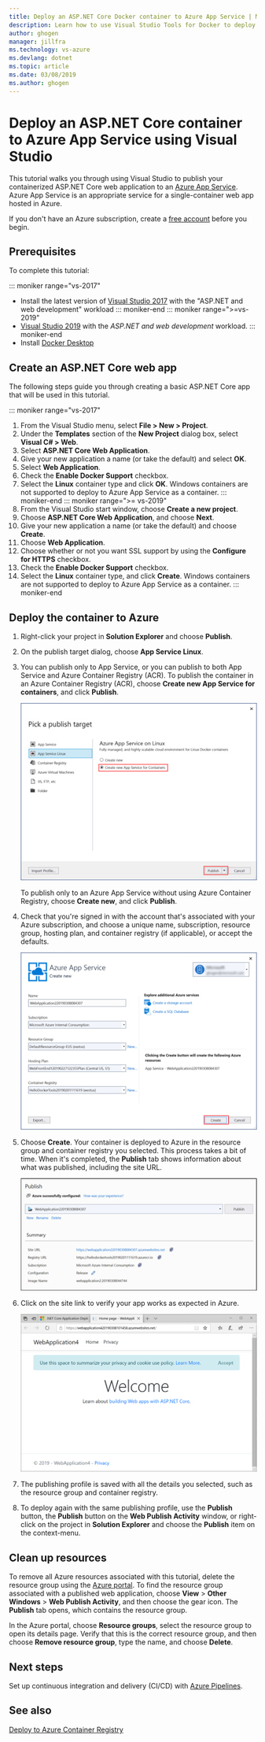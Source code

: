 ```yaml
---
title: Deploy an ASP.NET Core Docker container to Azure App Service | Microsoft Docs
description: Learn how to use Visual Studio Tools for Docker to deploy an ASP.NET Core web app to Azure App Service
author: ghogen
manager: jillfra
ms.technology: vs-azure
ms.devlang: dotnet
ms.topic: article
ms.date: 03/08/2019
ms.author: ghogen
---
```

# Deploy an ASP.NET Core container to Azure App Service using Visual Studio

This tutorial walks you through using Visual Studio to publish your containerized ASP.NET Core web application to an [Azure App Service](/azure/app-service). Azure App Service is an appropriate service for a single-container web app hosted in Azure.

If you don't have an Azure subscription, create a [free account](https://azure.microsoft.com/free/dotnet/?utm_source=acr-publish-doc&utm_medium=docs&utm_campaign=docs) before you begin.

## Prerequisites

To complete this tutorial:

::: moniker range="vs-2017"
- Install the latest version of [Visual Studio 2017](https://azure.microsoft.com/downloads/) with the "ASP.NET and web development" workload
::: moniker-end
::: moniker range=">=vs-2019"
- [Visual Studio 2019](https://visualstudio.microsoft.com/downloads/?utm_medium=microsoft&utm_source=docs.microsoft.com&utm_campaign=inline+link&utm_content=download+vs2019+rc) with the *ASP.NET and web development* workload.
::: moniker-end
- Install [Docker Desktop](https://docs.docker.com/docker-for-windows/install/)

## Create an ASP.NET Core web app

The following steps guide you through creating a basic ASP.NET Core app that will be used in this tutorial.

::: moniker range="vs-2017"
1. From the Visual Studio menu, select **File > New > Project**.
2. Under the **Templates** section of the **New Project** dialog box, select **Visual C# > Web**.
3. Select **ASP.NET Core Web Application**.
4. Give your new application a name (or take the default) and select **OK**.
5. Select **Web Application**.
6. Check the **Enable Docker Support** checkbox.
7. Select the **Linux** container type and click **OK**. Windows containers are not supported to deploy to Azure App Service as a container.
::: moniker-end
::: moniker range=">= vs-2019"
1. From the Visual Studio start window, choose **Create a new project**.
1. Choose **ASP.NET Core Web Application**, and choose **Next**.
1. Give your new application a name (or take the default) and choose **Create**.
1. Choose **Web Application**.
1. Choose whether or not you want SSL support by using the **Configure for HTTPS** checkbox.
1. Check the **Enable Docker Support** checkbox.
1. Select the **Linux** container type, and click **Create**. Windows containers are not supported to deploy to Azure App Service as a container.
::: moniker-end

## Deploy the container to Azure

1. Right-click your project in **Solution Explorer** and choose **Publish**.
1. On the publish target dialog, choose **App Service Linux**.
1. You can publish only to App Service, or you can publish to both App Service and Azure Container Registry (ACR). To publish the container in an Azure Container Registry (ACR), choose **Create new App Service for containers**, and click **Publish**.

   ![Screenshot of publish dialog](media/docker-deploy-app-service/publish-app-service-linux.PNG)

   To publish only to an Azure App Service without using Azure Container Registry, choose **Create new**, and click **Publish**.

1. Check that you're signed in with the account that's associated with your Azure subscription, and choose a unique name, subscription, resource group, hosting plan, and container registry (if applicable), or accept the defaults.

   ![Screenshot of publish settings](media/docker-deploy-app-service/publish-app-service-linux2.png)

1. Choose **Create**. Your container is deployed to Azure in the resource group and container registry you selected. This process takes a bit of time. When it's completed, the **Publish** tab shows information about what was published, including the site URL.

   ![Screenshot of publish tab](media/docker-deploy-app-service/publish-succeeded.PNG)

1. Click on the site link to verify your app works as expected in Azure.

   ![Screenshot of web application](media/docker-deploy-app-service/web-application-running.png)

1. The publishing profile is saved with all the details you selected, such as the resource group and container registry.
1. To deploy again with the same publishing profile, use the **Publish** button, the **Publish** button on the **Web Publish Activity** window, or right-click on the project in **Solution Explorer** and choose the **Publish** item on the context-menu.

## Clean up resources

To remove all Azure resources associated with this tutorial, delete the resource group using the [Azure portal](https://portal.azure.com). To find the resource group associated with a published web application, choose **View** > **Other Windows** > **Web Publish Activity**, and then choose the gear icon. The **Publish** tab opens, which contains the resource group.

In the Azure portal, choose **Resource groups**, select the resource group to open its details page. Verify that this is the correct resource group, and then choose **Remove resource group**, type the name, and choose **Delete**.

## Next steps

Set up continuous integration and delivery (CI/CD) with [Azure Pipelines](/azure/devops/pipelines/?view=azure-devops).

## See also

[Deploy to Azure Container Registry](vs-azure-tools-docker-hosting-web-apps-in-docker.md)